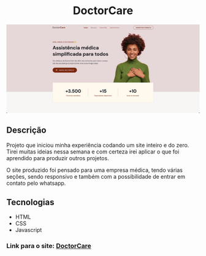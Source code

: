 ## <h1 align="center"> DoctorCare </h1>

![index.png](assets/Index.png)


## Descrição

Projeto que iniciou minha experiência codando um site inteiro e do zero. Tirei muitas ideias nessa semana e com certeza irei aplicar o que foi aprendido para produzir outros projetos.

O site produzido foi pensado para uma empresa médica, tendo várias seções, sendo responsivo e também com a possibilidade de entrar em contato pelo whatsapp. 

## Tecnologias

- HTML
- CSS
- Javascript

### Link para o site: [DoctorCare](https://matheusbma.github.io/matheusbma-NLW-Return-2022-Projeto-Origin/)
